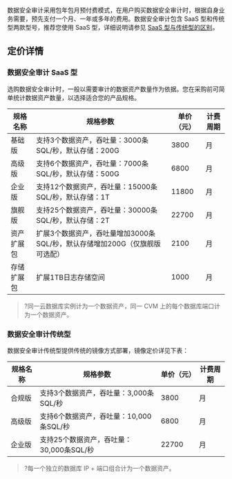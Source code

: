 数据安全审计采用包年包月预付费模式，在用户购买数据安全审计时，根据自身业务需要，预先支付一个月、一年或多年的费用。数据安全审计包含 SaaS 型和传统型两款型号，推荐您使用 SaaS 型，详细说明请参见 [SaaS 型与传统型的区别](https://cloud.tencent.com/document/product/856/64701)。

## 定价详情
### 数据安全审计 SaaS 型
选购数据安全审计时，一般以需要审计的数据资产数量作为依据。您在采购前可简单统计数据资产数量，以选择适合您的产品规格。

| **规格名称** | 规格参数                                                     | **单价（元）** | **计费周期** |
| ------------ | ------------------------------------------------------------ | -------------- | ------------ |
| 基础版       | 支持3个数据资产，吞吐量：3000条 SQL/秒，默认存储：200G        | 3800           | 月           |
| 高级版       | 支持6个数据资产，吞吐量：7000条 SQL/秒，默认存储：500G        | 6800           | 月           |
| 企业版       | 支持12个数据资产，吞吐量：15000条 SQL/秒，默认存储：1T        | 11800          | 月           |
| 旗舰版       | 支持25个数据资产，吞吐量：30000条 SQL/秒，默认存储：2T        | 22700          | 月           |
| 资产扩展包   | 扩展3个数据资产，吞吐量增加3000条 SQL/秒，默认存储增加200G（仅旗舰版可选配） | 2100           | 月           |
| 存储扩展包   | 扩展1TB日志存储空间                                          | 1000           | 月           |

>?同一云数据库实例计为一个数据资产，同一 CVM 上的每个数据库端口计为一个数据资产。
>

### 数据安全审计传统型
数据安全审计传统型提供传统的镜像方式部署，镜像定价详见下表：

| **规格名称** | **规格参数**         | **单价（元）** | **计费周期** |
| ------------ | ---------------- | -------------- | ------------ |
| 合规版       | 支持3个数据资产，吞吐量：3,000条SQL/秒	  | 3800           | 月           |
| 高级版       | 支持6个数据资产，吞吐量：10,000条SQL/秒	  | 6800           | 月           |
| 企业版       | 支持25个数据资产，吞吐量：30,000条SQL/秒	 | 22700          | 月           |

>?每一个独立的数据库 IP + 端口组合计为一个数据资产。


